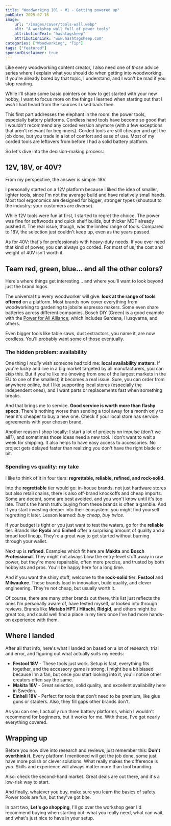 ```yaml
---
title: "Woodworking 101 - #1 - Getting powered up"
pubDate: 2025-07-16
image:
    url: "/images/cover/tools-wall.webp"
    alt: "A workshop wall full of power tools"
    attributionText: "hashtagsheep"
    attributionLink: "www.hashtagsheep.com"
categories: ["Woodworking", "Tip"]
tags: ["featured"]
sponsorDisclaimer: true
---
```


Like every woodworking content creator, I also need one of *those* advice series where I explain what you should do when getting into woodworking. If you're already bored by that topic, I understand, and I won't be mad if you stop reading.

While I'll share some basic pointers on how to get started with your new hobby, I want to focus more on the things I learned when starting out that I *wish* I had heard from the sources I used back then.

This first part addresses the elephant in the room: the power tools, especially battery platforms. Cordless hand tools have become so good that I wouldn't recommend any corded version anymore (with a few exceptions that aren't relevant for beginners). Corded tools are still cheaper and get the job done, but you trade in a lot of comfort and ease of use. Most of my corded tools are leftovers from before I had a solid battery platform.

So let's dive into the decision-making process:

## 12V, 18V, or 40V?

From my perspective, the answer is simple: 18V.

I personally started on a 12V platform because I liked the idea of smaller, lighter tools, since I'm not the average build and have relatively small hands. Most tool ergonomics are designed for bigger, stronger types (shoutout to the industry: your customers are diverse).

While 12V tools were fun at first, I started to regret the choice. The power was fine for softwoods and quick shelf builds, but thicker MDF already pushed it. The real issue, though, was the limited range of tools. Compared to 18V, the selection just couldn't keep up, even as the years passed.

As for 40V: that's for professionals with heavy-duty needs. If you ever need that kind of power, you can always go corded. For most of us, the cost and weight of 40V isn't worth it.

## Team red, green, blue… and all the other colors?

Here's where things get interesting... and where you'll want to look beyond just the brand logos.

The universal tip every woodworker will give: **look at the range of tools offered** on a platform. Most brands now cover everything from woodworking to gardening to jobsite espresso makers. Some even share batteries across different companies. Bosch DIY (Green) is a good example with the [Power for All Alliance](https://www.powerforall-alliance.com), which includes Gardena, Husqvarna, and others.

Even bigger tools like table saws, dust extractors, you name it, are now cordless. You'll probably want some of those eventually.

### The hidden problem: availability

One thing I *really* wish someone had told me: **local availability matters**. If you're lucky and live in a big market targeted by all manufacturers, you can skip this. But if you're like me (moving from one of the largest markets in the EU to one of the smallest) it becomes a real issue. Sure, you can order from anywhere online, but I like supporting local stores (especially the independent ones), and I want parts or replacements fast when something breaks.

And that brings me to service. **Good service is worth more than flashy specs.** There's nothing worse than sending a tool away for a month only to hear it's cheaper to buy a new one. Check if your local store has service agreements with your chosen brand.

Another reason I shop locally: I start a lot of projects on impulse (don't we all?), and sometimes those ideas need a new tool. I don't want to wait a week for shipping. It also helps to have easy access to accessories. No project gets delayed faster than realizing you don't have the right blade or bit.

### Spending vs quality: my take

I like to think of it in four tiers: **regrettable, reliable, refined, and rock-solid.**

Into the **regrettable** tier would go: in-house brands, not just hardware stores but also retail chains, there is also off-brand knockoffs and cheap imports. Some are decent, some are best avoided, and you won't know until it's too late. That's the harsh truth: buying from these brands is often a gamble. And if you start investing deeper into their ecosystem, you might find yourself regretting it later. Lesson learned: *buy cheap, buy twice.*

If your budget is tight or you just want to test the waters, go for the **reliable** tier. Brands like **Ryobi** and **Einhell** offer a surprising amount of quality and a broad tool lineup. They're a great way to get started without burning through your wallet.

Next up is **refined**. Examples which fit here are **Makita** and **Bosch Professional**. They might not always blow the entry-level stuff away in raw power, but they're more repairable, often more precise, and trusted by both hobbyists and pros. You'll be happy here for a long time.

And if you want the shiny stuff, welcome to the **rock-solid** tier: **Festool** and **Milwaukee**. These brands lead in innovation, build quality, and clever engineering. They're not cheap, but usually worth it.

Of course, there are many other brands out there, this list just reflects the ones I'm personally aware of, have tested myself, or looked into through reviews. Brands like **Metabo HPT / Hitachi**, **Ridgid**, and others might be great too, and could well find a place in my tiers once I've had more hands-on experience with them.

## Where I landed

After all that info, here's what I landed on based on a lot of research, trial and error, and figuring out what actually suits my needs:

* **Festool 18V** - These tools just work. Setup is fast, everything fits together, and the accessory game is strong. I might be a bit biased because I'm a fan, but once you start looking into it, you'll notice other creators often say the same.
* **Makita 18V** - Great selection, solid quality, and excellent availability here in Sweden.
* **Einhell 18V** - Perfect for tools that don't need to be premium, like glue guns or staplers. Also, they fill gaps other brands don't.

As you can see, I actually run three battery platforms, which I wouldn't recommend for beginners, but it works for me. With these, I've got nearly everything covered.

## Wrapping up

Before you now dive into research and reviews, just remember this:
**Don't overthink it.** Every platform I mentioned will get the job done, some just have more polish or clever solutions. What really makes the difference is *you*. Skills and experience will always matter more than tool branding.

Also: check the second-hand market. Great deals are out there, and it's a low-risk way to start.

And finally, whatever you buy, make sure you learn the basics of safety. Power tools are fun, but they've got bite.

In part two, **Let's go shopping**, I'll go over the workshop gear I'd recommend buying when starting out: what you really need, what can wait, and what's just nice to have in your setup.
